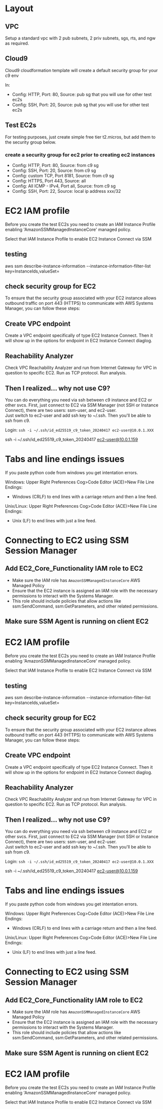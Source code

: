 # Layout

## VPC

Setup a standard vpc with 2 pub subnets, 2 priv subnets, sgs, rts, and ngw as required.

## Cloud9 

Cloud9 cloudformation template will create a default security group for your c9 env

In:
- Config: HTTP, Port: 80, Source: pub sg that you will use for other test ec2s
- Config: SSH, Port: 20, Source: pub sg that you will use for other test ec2s

## Test EC2s

For testing purposes, just create simple free tier t2.micros, but add them to the security group below.

### create a security group for ec2 prior to creating ec2 instances

- Config: HTTP, Port: 80, Source: from c9 sg
- Config: SSH, Port: 20, Source: from c9 sg
- Config: custom TCP, Port 8181, Source: from c9 sg
- Config: HTTPS, Port 443, Source: all
- Config: All ICMP - IPv4, Port all, Source: from c9 sg
- Config: SSH, Port: 22, Source: local ip address xxx/32

# EC2 IAM profile

Before you create the test EC2s you need to create an IAM Instance Profile enabling 'AmazonSSMManagedInstanceCore' managed policy.

Select that IAM Instance Profile to enable EC2 Instance Connect via SSM

## testing

aws ssm describe-instance-information --instance-information-filter-list key=InstanceIds,valueSet=<instance-id>

## check security group for EC2

To ensure that the security group associated with your EC2 instance allows outbound traffic on port 443 (HTTPS) to communicate with AWS Systems Manager, you can follow these steps:

## Create VPC endpoint

Create a VPC endpoint specifically of type EC2 Instance Connect.  Then it will show up in the options for endpoint in EC2 Instance Connect diaglog.

## Reachability Analyzer

Check VPC Reachability Analyzer and run from Internet Gateway for VPC in question to specific EC2.  Run as TCP protocol.  Run analysis.

## Then I realized... why not use C9?

You can do everything you need via ssh between c9 instance and EC2 or other svcs.  First, just connect to EC2 via SSM Manager (not SSH or Instance Connect), there are two users: ssm-user, and ec2-user.  
Just switch to ec2-user and add ssh key to ~/.ssh.  Then you'll be able to ssh from c9.

Login:  `ssh -i ~/.ssh/id_ed25519_c9_token_20240417 ec2-user@10.0.1.XXX`

ssh -i ~/.ssh/id_ed25519_c9_token_20240417 ec2-user@10.0.1.159

# Tabs and line endings issues

If you paste python code from windows you get intentation errors.  

Windows:
Upper Right Preferences Cog>Code Editor (ACE)>New File Line Endings:
- Windows (CRLF) to end lines with a carriage return and then a line feed.

Unix/Linux:
Upper Right Preferences Cog>Code Editor (ACE)>New File Line Endings:
- Unix (LF) to end lines with just a line feed.

# Connecting to EC2 using SSM Session Manager

## Add EC2_Core_Functionality IAM role to EC2

- Make sure the IAM role has `AmazonSSMManagedInstanceCore` AWS Managed Policy
- Ensure that the EC2 instance is assigned an IAM role with the necessary permissions to interact with the Systems Manager. 
- This role should include policies that allow actions like ssm:SendCommand, ssm:GetParameters, and other related permissions.

## Make sure SSM Agent is running on client EC2

# EC2 IAM profile

Before you create the test EC2s you need to create an IAM Instance Profile enabling 'AmazonSSMManagedInstanceCore' managed policy.

Select that IAM Instance Profile to enable EC2 Instance Connect via SSM

## testing

aws ssm describe-instance-information --instance-information-filter-list key=InstanceIds,valueSet=<instance-id>

## check security group for EC2

To ensure that the security group associated with your EC2 instance allows outbound traffic on port 443 (HTTPS) to communicate with AWS Systems Manager, you can follow these steps:

## Create VPC endpoint

Create a VPC endpoint specifically of type EC2 Instance Connect.  Then it will show up in the options for endpoint in EC2 Instance Connect diaglog.

## Reachability Analyzer

Check VPC Reachability Analyzer and run from Internet Gateway for VPC in question to specific EC2.  Run as TCP protocol.  Run analysis.

## Then I realized... why not use C9?

You can do everything you need via ssh between c9 instance and EC2 or other svcs.  First, just connect to EC2 via SSM Manager (not SSH or Instance Connect), there are two users: ssm-user, and ec2-user.  
Just switch to ec2-user and add ssh key to ~/.ssh.  Then you'll be able to ssh from c9.

Login:  `ssh -i ~/.ssh/id_ed25519_c9_token_20240417 ec2-user@10.0.1.XXX`

ssh -i ~/.ssh/id_ed25519_c9_token_20240417 ec2-user@10.0.1.159

# Tabs and line endings issues

If you paste python code from windows you get intentation errors.  

Windows:
Upper Right Preferences Cog>Code Editor (ACE)>New File Line Endings:
- Windows (CRLF) to end lines with a carriage return and then a line feed.

Unix/Linux:
Upper Right Preferences Cog>Code Editor (ACE)>New File Line Endings:
- Unix (LF) to end lines with just a line feed.

# Connecting to EC2 using SSM Session Manager

## Add EC2_Core_Functionality IAM role to EC2

- Make sure the IAM role has `AmazonSSMManagedInstanceCore` AWS Managed Policy
- Ensure that the EC2 instance is assigned an IAM role with the necessary permissions to interact with the Systems Manager. 
- This role should include policies that allow actions like ssm:SendCommand, ssm:GetParameters, and other related permissions.

## Make sure SSM Agent is running on client EC2

# EC2 IAM profile

Before you create the test EC2s you need to create an IAM Instance Profile enabling 'AmazonSSMManagedInstanceCore' managed policy.

Select that IAM Instance Profile to enable EC2 Instance Connect via SSM
